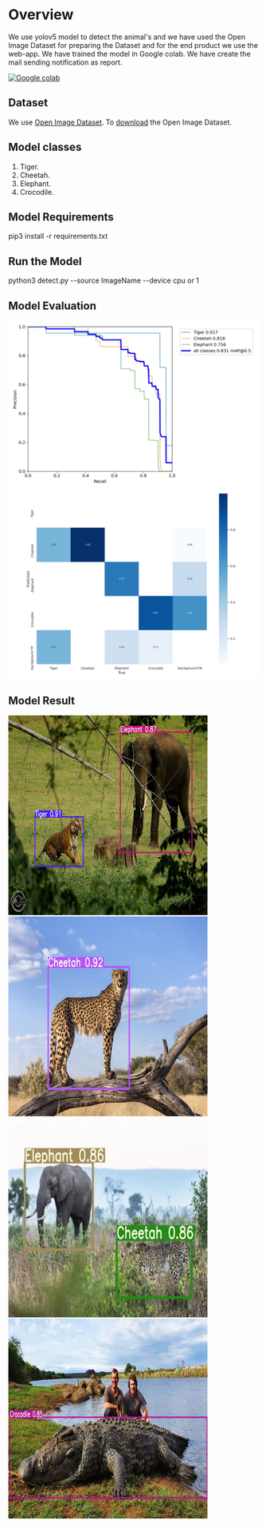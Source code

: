 # Overview

We use yolov5 model to detect the animal's and we have used the Open Image Dataset for preparing the Dataset and for the end product we use the web-app. We have trained the model in Google colab. We have create the mail sending notification as report.

[![Google colab](https://colab.research.google.com/assets/colab-badge.svg)](https://colab.research.google.com/drive/1sPWJsy-eUcTQew6vFdopANyNb01548Ve)

## Dataset

We use [Open Image Dataset](https://storage.googleapis.com/openimages/web/index.html). To [download](https://github.com/theAIGuysCode/OIDv4_ToolKit) the Open Image Dataset.

## Model classes 

1) Tiger.
2) Cheetah.
3) Elephant.
4) Crocodile. 

## Model Requirements

pip3 install -r requirements.txt 

## Run the Model

python3 detect.py --source ImageName --device cpu or 1

## Model Evaluation

<a>
  <img src="https://github.com/hackernishanth/Animal-Monitoring/blob/main/Report/PR_curve.png"> 
  <img src="https://github.com/hackernishanth/Animal-Monitoring/blob/main/Report/confusion_matrix.png"> 
</a>

## Model Result

<a><img src="https://github.com/hackernishanth/Animal-Monitoring/blob/main/Model%20output/Tiger_elephant.jpeg" width="400" height="400"> 
<img src="https://github.com/hackernishanth/Animal-Monitoring/blob/main/Model%20output/ch.jpg" width="400" height="400"> 
<img src="https://github.com/hackernishanth/Animal-Monitoring/blob/main/Model%20output/ch3.jpg" width="400" height="400"> 
<img src="https://github.com/hackernishanth/Animal-Monitoring/blob/main/Model%20output/cro.jpeg" width="400" height="400"> </a>

